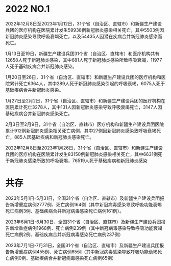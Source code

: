 # 2022 NO.1

2022年12月8日至2023年1月12日，31个省（自治区、直辖市）和新疆生产建设兵团的医疗机构在医院累计发生59938例新冠肺炎感染相关死亡，其中5503例因新冠肺炎感染导致呼吸衰竭死亡，以及54435人因潜在疾病合并新冠肺炎感染而死亡。

1月13日至19日，新疆生产建设兵团31个省（自治区、直辖市）和医疗机构共有12658人死于新冠肺炎感染，其中681人死于新冠肺炎感染所致呼吸衰竭，11977人死于基础疾病合并新冠肺炎感染。


1月20日至26日，31个省（自治区、直辖市）和新疆生产建设兵团的医疗机构和医院累计死亡6364人，其中289人死于新冠肺炎感染引起的呼吸衰竭，6075人死于基础疾病合并新冠肺炎感染。

1月27日至2月2日，31个省（自治区、直辖市）和新疆生产建设兵团的医疗机构在医院累计死亡3278人，其中131人因新冠肺炎感染导致呼吸衰竭死亡，3147人因基础疾病合并新冠肺炎感染死亡。

2月3日至2月9日，31个省（自治区、直辖市）医疗机构和新疆生产建设兵团医院累计912例新冠肺炎感染相关死亡病例，其中27例因新冠肺炎感染致呼吸衰竭死亡，885人因基础疾病和新冠肺炎感染死亡。

2022年12月8日至2023年1月26日，31个省（自治区、直辖市）和新疆生产建设兵团的医疗机构在医院累计发生83150例新冠肺炎感染相关死亡，其中6631例死于新冠肺炎感染所致的呼吸衰竭，76519人死于基础疾病和新冠肺炎感染

# 共存
2023年5月1日-5月31日，全国31个省（自治区、直辖市）及新疆生产建设兵团报告新增重症病例2777例、死亡病例164例（其中新冠病毒感染导致呼吸功能衰竭死亡病例3例、基础疾病合并新冠病毒感染死亡病例161例）。

2023年6月1日-6月30日，全国31个省（自治区、直辖市）及新疆生产建设兵团报告新增重症病例1968例、死亡病例239例（其中新冠病毒感染导致呼吸功能衰竭死亡病例2例、基础疾病合并新冠病毒感染死亡病例237例）

2023年7月1日-7月31日，全国31个省（自治区、直辖市）及新疆生产建设兵团报告新增重症病例455例、死亡病例65例（其中新冠病毒感染导致呼吸功能衰竭死亡病例0例、基础疾病合并新冠病毒感染死亡病例65例）
